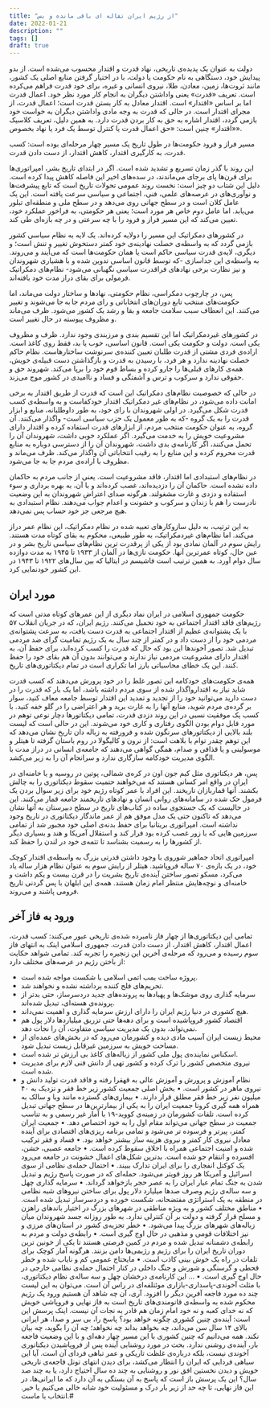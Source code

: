 ```yaml
---
title: "از رژیم ایران تفاله ای باقی مانده و بس"
date: 2022-01-21
description: ""
tags: []
draft: true
---
```

دولت به عنوان یک پدیده‌ی تاریخی، نهاد قدرت و اقتدار محسوب می‌شده است. از بدو پیدایش خود، دستگاهی به نام حکومت یا دولت، با در اختیار گرفتن منابع اصلی یک کشور، مانند ثروت‌ها، زمین، معادن، طلا، نیروی انسانی و غیره، برای خود قدرت فراهم می‌کرده است. تعریف «قدرت» یعنی واداشتن دیگران به انجام کار مورد نظر خود. اعمال قدرت اما بر اساس «اقتدار» است. اقتدار معادل به کار بستن قدرت است؛ اعمال قدرت، از مجرای اقتدار است. در حالی که قدرت به وجه مادی واداشتن دیگران به خواست خود بازمی گردد، اقتدار اشاره به حق به کار بردن قدرت دارد. به همین دلیل، تعریف کلاسیک «اقتدار» چنین است: «حق اعمال قدرت یا کنترل توسط یک فرد یا نهاد بخصوص».

مسیر فراز و فرود حکومت‌ها در طول تاریخ یک مسیر چهار مرحله‌ای بوده است:
کسب قدرت، به کارگیری اقتدار، کاهش اقتدار، از دست دادن قدرت.

این روند با گذر زمان تسریع و تشدید شده است. اگر در ابتدای تاریخ بشر، امپراتوری‌ها برای قرن‌ها پای برجای می‌ماندند، در سده‌های اخیر این فاصله کاهش پیدا کرده است. دلیل این شتاب دو چیز است: نخست روند عمومی تحولات تاریخ است که تابع پیشرفت‌ها و نوآوری‌های در عرصه‌های علمی، فنی، اجتماعی و سیاسی سرعت یافته است. این یک عامل کلان است و در سطح جهانی روی می‌دهد و در سطح ملی و منطقه‌ای تبلور می‌یابد. اما عامل دوم خاص هر مورد است؛ یعنی هر حکومتی، به فراخور عملکرد خود، تعیین می‌کند که این مسیر فراز و فرود را با چه سرعتی و در چه بازه‌ای طی کند.

در کشورهای دمکراتیک این مسیر را دولایه کرده‌اند. یک لایه به نظام سیاسی کشور بازمی گردد که به واسطه‌ی خصلت نهادینه‌ی خود کمتر دستخوش تغییر و تنش است؛ و دیگری، لایه‌ی قدرت سیاسی حاکم است یا همان حکومت‌ها است که می‌آیند و می‌روند. به واسطه‌ی این جداسازی -که توسط قانون اساسی تدوین شده و با هشیاری شهروندان و نیز نظارت برخی نهادهای فراقدرت سیاسی نگهبانی می‌شود- نظام‌های دمکراتیک فرمولی برای بقای دراز مدت خود یافته‌اند.

پس، در چارچوب دمکراسی، نظام حکومتی، نهادها و ساختار دولت می‌ماند، اما حکومت‌های منتخب تابع دوران‌های انتخاباتی و رای مردم جا به جا می‌شوند و تغییر می‌کنند. این انعطاف سبب سلامت جامعه و بقا و رشد یک کشور می‌شود. ظرف می‌ماند و مظروف پیوسته در حال تغییر است.

در کشورهای غیردمکراتیک اما این تقسیم بندی و مرزبندی وجود ندارد. ظرف و مظروف یکی است. دولت و حکومت یکی است. قانون اساسی، خوب یا بد، فقط روی کاغذ است. اراده‌ی فردی مشتی از قدرت طلبان تعیین کننده‌ی سرنوشت ساختارهاست. نظام حاکم خصلت نهادینه ندارد و هر فرد، با رسیدن به قدرت و بازگذاشتن دست قبیله‌ی خویش، همه‌ی کارهای قبلی‌ها را جارو کرده و بساط قوم خود را برپا می‌کند. شهروند حق و حقوقی ندارد و سرکوب و ترس و آشفتگی و فساد و ناامیدی در کشور موج می‌زند.

در حالی که خصوصیت نظام‌های دمکراتیک این است که قدرت از طریق اقتدار به برخی امانت داده می‌شود، در نظام‌های غیر دمکراتیک اقتدار خودکفاست و به واسطه‌ی کسب قدرت شکل می‌گیرد. در اولی شهروندان با رای خود، به طور داوطلبانه، منابع و ابزار قدرت را به یک گروه -که به طور معمول یک حزب سیاسی است- واگذار می‌کنند. آن گروه، به عنوان حکومت منتخب مردم، از ابزارهای قدرت استفاده کرده و اقتدار دارای مشروعیت خویش را به خدمت می‌گیرد. اگر عملکرد خوبی داشت، شهروندان آن را تحمل می‌کنند، اگر کارنامه‌ی بدی داشت، شهروندان آن را از دسترسی دوباره به منابع قدرت محروم کرده و این منابع را به رقیب انتخاباتی آن واگذار می‌کند. ظرف می‌ماند و مظروف با اراده‌ی مردم جا به جا می‌شود.

در نظام‌های استبدادی اما اقتدار، فاقد مشروعیت است. یعنی از جانب مردم به حاکمان داده نشده است. حاکمان آن را دزدیده‌اند، غصب کرده‌اند و با آن، به بهره برداری و سوء استفاده و دزدی و غارت مشغولند. هرگونه صدای اعتراضِ شهروندان به این وضعیت نادرست را هم با زندان و سرکوب و خشونت و اعدام جواب می‌دهند. نظام استبدادی به هیچ مرجعی جز خود حساب پس نمی‌دهد.

به این ترتیب، به دلیل سازوکارهای تعبیه شده در نظام دمکراتیک، این نظام عمر دراز می‌کند. اما نظام‌های غیردمکراتیک، به طور طبیعی، محکوم به بقای کوتاه مدت هستند. رایش سوم در آلمان نمادی بود از یکی از پرقدرت ترین نظام‌های سیاسی تاریخ بشر و در عین حال، کوتاه عمرترین آنها. حکومت نازی‌ها در آلمان از ۱۹۳۳ تا ۱۹۴۵ به مدت دوازده سال دوام آورد. به همین ترتیب است فاشیسم در ایتالیا که بین سال‌های ۱۹۲۲ تا ۱۹۴۳ در این کشور خودنمایی کرد.

## مورد ایران
حکومت جمهوری اسلامی در ایران نماد دیگری از این عمرهای کوتاه مدتی است که رژیم‌های فاقد اقتدار اجتماعی به خود تحمیل می‌کنند. رژیم ایران، که در جریان انقلاب ۵۷ با یک پشتوانه‌ی عظیم از اقتدار اجتماعی به قدرت دست یافت، به سرعت پشتوانه‌ی مردمی خود را از دست داد و در کمتر از چند سال به یک رژیم تمامیت گرای ضد مردمی تبدیل شد. تصور آخوندها این بود که حال که قدرت را کسب کرده‌اند، برای حفظ آن، به اقتدار دارای مشروعیت مردمی نیاز ندارند و می‌توانند بدون آن هم بقای خود را حفظ کنند. این یک خطای محاسباتی بارز اما تکراری است در تمام دیکتاتوری‌های تاریخ.

همه‌ی حکومت‌های خودکامه این تصور غلط را در خود پرورش می‌دهند که کسب قدرت شاید نیاز به اقتدارواگذار شده از سوی مردم داشته باشد، اما یک بار که قدرت را در دست دارید می‌توانید خود را از تجدید و تمدید این اقتدار توسط جامعه معاف کنید، سوار بر گرده‌ی مردم شوید، منابع آنها را به غارت برید و هر اعتراضی را در گلو خفه کنید. با کسب یک موفقیت نسبی در این روند دزدی قدرت، تمامی دیکتاتورها دچار نوعی توهم در مورد قابل دوام بودن الگوی رفتاری و کاری خود می‌شوند. این در حالی است که لیست بلند بالایی از دیکتاتورهای سرنگون شده و فرورفته به زباله دان تاریخ نشان می‌دهد که این توهم چقدر توام با بلاهت است: از نرون و کالیگولا در روم باستان گرفته تا هیتلر و موسولینی و یا قذافی و صدام، همگی گواهی می‌دهند که جامعه‌ی انسانی در دراز مدت با الگوی مدیریت خودکامه سازگاری ندارد و سرانجام آن را به زیر می‌کشد.

پس، هر دیکتاتوری مثل کیم جون اون در کره‌ی شمالی، پوتین در روسیه و یا خامنه‌ای در ایران در واقع امر کسانی هستند که می‌خواهند حتمیت سقوط دیکتاتوری را به چالش بکشند. آنها قماربازان تاریخند. این افراد با عمر کوتاه رژیم خود برای زیر سوال بردن یک فرمول حک شده در سامانه‌های روانی انسان و نهادهای تاریخمند جامعه قمار می‌کنند. این در حالیست که یک جستجوی ساده در کتاب‌های تاریخ در سطح دبیرستان به آنها نشان می‌دهد که تاکنون حتی یک مدل موفق هم از عمر ماندگار دیکتاتوری در تاریخ وجود نداشته است. امپراتوری بریتانیا برای حفظ بدنه‌ی اصلی خود مجبور شد از تمامی سرزمین هایی که با زور غصب کرده بود فرار کند و استقلال آمریکا و هند و بسیاری دیگر از کشورها را به رسمیت بشناسد تا تتمه‌ی خود در لندن را حفظ کند.

امپراتوری اتحاد جماهیر شوروی با وجود داشتن قدرتی بزرگ به واسطه‌ی اقتدار کوچک خود، در یک بازه‌ی ۷۰ ساله فروپاشید. هیتلر از رایش سوم به عنوان نظام هزار ساله یاد می‌کرد، مسکو تصور ساختن آینده‌ی تاریخ بشریت را در قرن بیست و یکم داشت و خامنه‌ای و نوچه‌هایش منتظر امام زمان هستند. همه‌ی این ابلهان با پس گردنی تاریخ فرومی پاشند و می‌روند.

## ورود به فاز آخر
تمامی این دیکتاتوری‌ها از چهار فاز نامبرده شده‌ی تاریخی عبور می‌کنند: کسب قدرت، اعمال اقتدار، کاهش اقتدار، از دست دادن قدرت. جمهوری اسلامی اینک به انتهای فاز سوم رسیده و می‌رود که مرحله‌ی آخرین این زنجیره را تجربه کند. تمامی شواهد حکایت از باختن رژیم در عرصه‌های مختلف دارد:

* پروژه ساخت بمب اتمی اسلامی با شکست مواجه شده است.
* تحریم‌های فلج کننده برداشته نشده و نخواهند شد.
* سرمایه گذاری روی موشک‌ها و پهبادها به پرونده‌های جدید دردسرساز، حتی بدتر از پرونده‌ی هسته‌ای، تبدیل شده‌اند.
* هیچ کشوری در دنیا رژیم ایران را دارای ارزش سرمایه گذاری و اهمیت نمی‌داند.
* اقتصاد کشور فروپاشیده است و برای دهه‌ها حتی تزریق میلیاردها دلار پول هم نمی‌تواند، بدون یک مدیریت سیاسی متفاوت، آن را نجات دهد.
* محیط زیست ایران آسیب مادی دیده و کشورمان می‌رود که در بخش‌های عمده‌ای از مساحت خویش به سرزمین غیرقابل زیست تبدیل شود.
* اسکناس نماینده‌ی پول ملی کشور از زباله‌های کاغذ بی ارزش تر شده است.
* نیروی متخصص کشور را ترک کرده و کشور تهی از دانش فنی لازم برای مدیریت شده است.
* نظام آموزش و پرورش و آموزش عالی به قهقرا رفته و فاقد قدرت تولید دانش و نیروی ماهر در کشور است.
•   بخش اصلی جمعیت کشور زیر خط فقر و نزدیک به ۴۰ میلیون نفر زیر خط فقر مطلق قرار دارند.
•   بیماری‌های گسترده مانند وبا و سالک به همراه همه گیری کرونا جمعیت ایران را به یکی از بیمارترین‌ها در سطح جهانی تبدیل کرده است. تلفات کشورمان در زمینه‌ی کووید-۱۹ با آمار غیر رسمی و به تناسب جمعیت در سطح جهانی می‌تواند مقام اول را به خود اختصاص دهد.
•   جمعیت ایران کمتر، پیرتر و فرسوده تر می‌شود و تمامی برنامه ریزی‌های اقتصادی برای آینده معادل نیروی کار کمتر و نیروی هزینه ساز بیشتر خواهد بود.
•   فساد و فقر ترکیب شده و امنیت اجتماعی همراه با اخلاق سقوط کرده است.
•   جامعه عصبی، خشن، افسرده و انتقام جو شده است. بدترین شکل‌های اعمال خشونت در جامعه می‌رود یک کوکتل انفجاری را برای ایران تدارک ببیند.
•   احتمال حمله‌ی نظامی از سوی اسرائیل و آمریکا هر روز قویتر می‌شود. حمله‌ای که در صورت پاسخ رژیم و تبدیل شدن به جنگ تمام عیار ایران را به عصر حجر بازخواهد گرداند.
•   سرمایه گذاری چهل و سه ساله‌ی رژیم وصرف صدها میلیارد دلار پول برای ساختن نیروهای شبه نظامی در منطقه به یک استراتژی مفتضحانه، شکست خورده و دردسرساز تبدیل شده است.
•   مناطق مختلف کشور و به ویژه مناطقی در شهرهای بزرگ در اختیار باندهای راهزن و مسلح قرار گرفته و دولت بر آن کنترلی ندارد. به طور روزانه جسد شهروندان میان زباله‌های شهرهای بزرگ پیدا می‌شود.
•   خطر تجزیه‌ی کشور در استان‌های مرزی و نیز اختلافات قومی و مذهبی در حال اوج گیری است.
•   رابطه‌ی دولت و مردم به رابطه‌ی دشمنانه تبدیل شده و مردم در کمین فرصتی هستند تا یکی از خونین ترین دوران تاریخ ایران را برای رژیم و رژیمی‌ها دامن بزنند. هرگونه آمار کوچک برای تلفات در راه یک خوش بینی کاذب است.
•   مایحتاج عمومی کم و نایاب شده و خطر قحطی و گرسنگی و شورش و جنگ داخلی در کنار احتمال حمله‌ی نظامی خارجی در حال اوج گیری است.
•   …
این کارنامه‌ی درخشان چهل و سه ساله‌ی نظام دیکتاتوری، با مثلث آخوندی-پاسداری-بازاری موئتلفه‌ای در راس آن است. می‌توان به این لیست چند ده مورد فاجعه آفرین دیگر را افزود.
آری، آن چه شاهد آن هستیم ورود یک رژیم محکوم شده به واسطه‌ی قانومندی‌های تاریخ است به فاز نهایی و فروپاشی خویش که نه خدای کعبه و نه خود امام زمان هم قادر به نجات آن نیست.
اینک پرسش این است: آینده‌ی چنین کشوری چگونه خواهد بود؟ پاسخ را، بی سر و صدا، هر ایرانی بالای ۱۴ سال سن می‌داند، چه بخواهد بداند چه نخواهد؛ چه آن را بگوید، چه بیان نکند. همه می‌دانیم که چنین کشوری با این مسیر چهار دهه‌ای و با این وضعیت فاجعه بار، آینده‌ی روشنی ندارد. بحث در مورد روشنایی آینده پس از فروپاشیدن دیکتاتوری آخوندی نیست، بلکه درباره‌ی غلظت تاریکی و عمر تباهی فردای آن است. آیا این سیاهی فردایی که ایران را انتظار می‌کشد، برای دیدن انتهای تونل فاجعه‌ی تاریخی خویش و دیدن نخستین افق نور و روشنایی به چند ده سال احتیاج دارد، یا به چند صد سال؟ این یک پرسش باز است که پاسخ به آن بستگی به آن دارد که ما ایرانی‌ها، در این فاز نهایی، تا چه حد از زیر بار درک و مسئولیت خود شانه خالی می‌کنیم یا خیر. انتخاب با ماست.#
